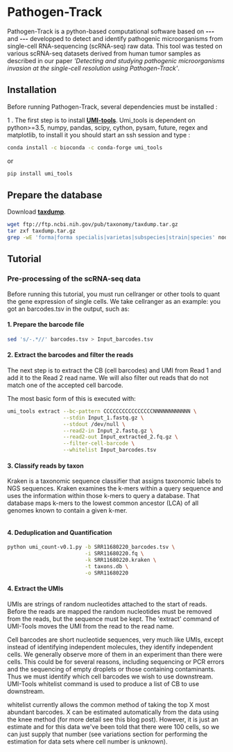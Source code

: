 # Pathogen-Track
Pathogen-Track is a python-based computational software based on **---** and **---** developped to detect and identify pathogenic microorganisms from single-cell RNA-sequencing (scRNA-seq) raw data. This tool was tested on various scRNA-seq datasets derived from human tumor samples as described in our paper *'Detecting and studying pathogenic microorganisms invasion at the single-cell resolution using Pathogen-Track'*.

## Installation

Before running Pathogen-Track, several dependencies must be installed :

1 . The first step is to install [**UMI-tools**](https://github.com/CGATOxford/UMI-tools). Umi_tools is dependent on python>=3.5, numpy, pandas, scipy, cython, pysam, future, regex and matplotlib, to install it you should start an ssh session and type :

```sh
conda install -c bioconda -c conda-forge umi_tools
```
or
```sh
pip install umi_tools
```
## Prepare the database
Download [**taxdump**](ftp://ftp.ncbi.nih.gov/pub/taxonomy/taxdump.tar.gz). 
```sh
wget ftp://ftp.ncbi.nih.gov/pub/taxonomy/taxdump.tar.gz
tar zxf taxdump.tar.gz
grep -wE 'forma|forma specialis|varietas|subspecies|strain|species' nodes.dmp | cut -f 1 > taxid

```
## Tutorial

### Pre-processing of the scRNA-seq data

Before running this tutorial, you must run cellranger or other tools to quant the gene expression of single cells. We take cellranger as an example:
you got an barcodes.tsv in the output, such as:

#### 1. Prepare the barcode file

```sh
sed 's/-.*//' barcodes.tsv > Input_barcodes.tsv
```

#### 2. Extract the barcodes and filter the reads

The next step is to extract the CB (cell barcodes) and UMI from Read 1 and add it to the Read 2 read name. We will also filter out reads that do not match one of the accepted cell barcode.

The most basic form of this is executed with:
```sh
umi_tools extract --bc-pattern CCCCCCCCCCCCCCCCNNNNNNNNNNNN \
                  --stdin Input_1.fastq.gz \
                  --stdout /dev/null \
                  --read2-in Input_2.fastq.gz \
                  --read2-out Input_extracted_2.fq.gz \
                  --filter-cell-barcode \
                  --whitelist Input_barcodes.tsv
```
#### 3. Classify reads by taxon
Kraken is a taxonomic sequence classifier that assigns taxonomic labels to NGS sequences. Kraken examines the k-mers within a query sequence and uses the information within those k-mers to query a database. That database maps k-mers to the lowest common ancestor (LCA) of all genomes known to contain a given k-mer.
```sh

```

#### 4. Deduplication and Quantification
```sh
python umi_count-v0.1.py -b SRR11680220_barcodes.tsv \
                         -i SRR11680220.fq \
                         -k SRR11680220.kraken \
                         -t taxons.db \
                         -o SRR11680220

```


#### 4. Extract the UMIs
UMIs are strings of random nucleotides attached to the start of reads. Before the reads are mapped the random nucleotides must be removed from the reads, but the sequence must be kept. The 'extract' command of UMI-Tools moves the UMI from the read to the read name.

Cell barcodes are short nucleotide sequences, very much like UMIs, except instead of identifying independent molecules, they identify independent cells. We generally observe more of them in an experiment than there were cells. This could be for several reasons, including sequencing or PCR errors and the sequencing of empty droplets or those containing contaminants. Thus we must identify which cell barcodes we wish to use downstream. UMI-Tools whitelist command is used to produce a list of CB to use downstream.

whitelist currently allows the common method of taking the top X most abundant barcodes. X can be estimated automatically from the data using the knee method (for more detail see this blog post). However, it is just an estimate and for this data we've been told that there were 100 cells, so we can just supply that number (see variations section for performing the estimation for data sets where cell number is unknown).
